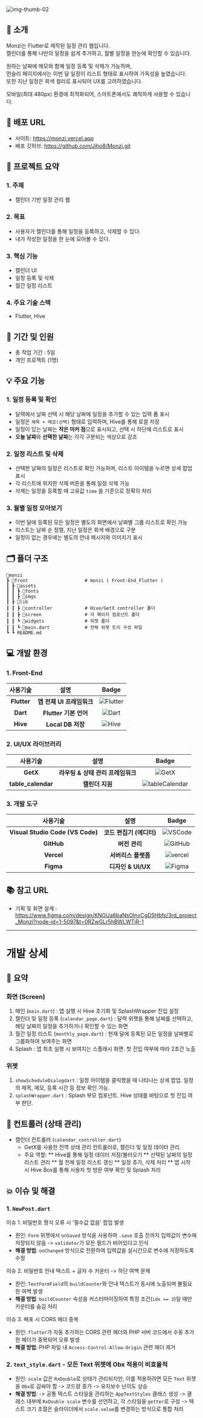 
![img-thumb-02](https://github.com/user-attachments/assets/6df05059-99ba-4e73-8455-a2e479bc4763)

## 📢 소개
Monzi는 Flutter로 제작된 일정 관리 웹입니다. <br>
캘린더를 통해 나만의 일정을 쉽게 추가하고, 월별 일정을 한눈에 확인할 수 있습니다. <br>

원하는 날짜에 메모와 함께 일정 등록 및 삭제가 가능하며, <br>
먼슬리 페이지에서는 이번 달 일정이 리스트 형태로 표시하여 가독성을 높였습니다. <br>
또한 지난 일정은 회색 컬러로 표시되어 UX를 고려하였습니다. <br>

모바일(최대 480px) 환경에 최적화되어, 스마트폰에서도 쾌적하게 사용할 수 있습니다.

## 🔗 배포 URL
* 사이트: https://monzi.vercel.app
* 배포 깃허브: https://github.com/Jiho8/Monzi.git

## 📑 프로젝트 요약

### 1. 주제

* 캘린더 기반 일정 관리 웹

### 2. 목표

* 사용자가 캘린더를 통해 일정을 등록하고, 삭제할 수 있다.
* 내가 작성한 일정을 한 눈에 모아볼 수 있다.

### 3. 핵심 기능

* 캘린더 UI
* 일정 등록 및 삭제
* 월간 일정 리스트

### 4. 주요 기술 스택

* Flutter, Hive

## 📆 기간 및 인원

* 총 작업 기간 : 5일
* 개인 프로젝트 (1명)

## 💡 주요 기능

### 1. 일정 등록 및 확인
* 달력에서 날짜 선택 시 해당 날짜에 일정을 추가할 수 있는 입력 폼 표시
* 일정은 `제목 + 메모(선택)` 형태로 입력하며, Hive를 통해 로컬 저장
* 일정이 있는 날짜는 **작은 마커 점**으로 표시되고, 선택 시 하단에 리스트로 표시
* **오늘 날짜**와 **선택한 날짜**는 각각 구분되는 색상으로 강조

### 2. 일정 리스트 및 삭제
* 선택한 날짜의 일정은 리스트로 확인 가능하며, 리스트 아이템을 누르면 상세 팝업 표시
* 각 리스트에 위치한 삭제 버튼을 통해 일정 삭제 가능
* 삭제는 일정을 등록할 때 고유값 `time` 을 기준으로 정확히 처리

### 3. 월별 일정 모아보기
* 이번 달에 등록된 모든 일정은 별도의 화면에서 날짜별 그룹 리스트로 확인 가능
* 리스트는 날짜 순 정렬, 지난 일정은 회색 배경으로 구분
* 일정이 없는 경우에는 별도의 안내 메시지와 이미지가 표시

## 🗂️ 폴더 구조

```
📂monzi
┣ 📂front                     # monzi ( Front-End_Flutter )
┃ ┣ 📂assets
┃ ┃ ┣ 📂fonts
┃ ┃ ┣ 📂imgs
┃ ┣ 📂lib
┃ ┃ ┣ 📂controller            # Hive/GetX controller 폴더
┃ ┃ ┣ 📂screen                # 각 페이지 컴포넌트 폴더
┃ ┃ ┗ 📂widgets               # 위젯 폴더
┃ ┃ ┗ 📜main.dart             # 전체 위젯 트리 구성 파일
┗ ┗ README.md
```

## 💻 개발 환경

### 1. Front-End

| 사용기술 | 설명 |Badge |
| :---:| :---: | :---: |
| **Flutter** | **앱 전체 UI 프레임워크** |![Flutter](https://img.shields.io/badge/Flutter-%2302569B.svg?style=flat-square&logo=Flutter&logoColor=white)|
| **Dart** | **Flutter 기본 언어** |![Dart](https://img.shields.io/badge/Dart-0175C2?style=flat-square&logo=dart&logoColor=white)|
| **Hive** | **Local DB 저장** | ![Hive](https://img.shields.io/badge/Hive-2.2.3-yellow?style=flat-square&logo=https://raw.githubusercontent.com/hivedb/hive/master/.github/logo_transparent.svg&logoColor=white)|

### 2. UI/UX 라이브러리

| 사용기술 | 설명 | Badge |
| :---:| :---: | :---: |
| **GetX** | **라우팅 & 상태 관리 프레임워크** |![GetX](https://img.shields.io/badge/GetX-8A2BE2?style=flat-square&logo=getx&logoColor=white")|
| **table_calendar** | **캘린더 지원** |![tableCalendar](https://img.shields.io/badge/table_calendar-blue?style=flat-square)|

### 3. 개발 도구

|사용기술 | 설명 | Badge | 
| :---:| :---: | :---: |
| **Visual Studio Code (VS Code)** | **코드 편집기 (에디터)** |![VSCode](https://img.shields.io/badge/VSCode-007ACC?style=flat-square&logo=data:image/svg+xml;base64,PHN2ZyB3aWR0aD0iMzIiIGhlaWdodD0iMzIiIHZpZXdCb3g9IjAgMCAzMiAzMiIgZmlsbD0ibm9uZSIgeG1sbnM9Imh0dHA6Ly93d3cudzMub3JnLzIwMDAvc3ZnIj4KPHBhdGggZD0iTTI0LjAwMyAyTDEyIDEzLjMwM0w0Ljg0IDhMMiAxMEw4Ljc3MiAxNkwyIDIyTDQuODQgMjRMMTIgMTguNzAyTDI0LjAwMyAzMEwzMCAyNy4wODdWNC45MTNMMjQuMDAzIDJaTTI0IDkuNDM0VjIyLjU2NkwxNS4yODkgMTZMMjQgOS40MzRaIiBmaWxsPSJ3aGl0ZSIvPgo8L3N2Zz4K&logoColor=white) |
|**GitHub** | **버전 관리** |![GitHub](https://img.shields.io/badge/GitHub-181717?style=flat-square&logo=GitHub&logoColor=white)| 
| **Vercel** | **서버리스 플랫폼** |![vercel](https://img.shields.io/badge/Vercel-000000?style=flat-square&logo=vercel&logoColor=white)|
| **Figma** | **디자인 & UI/UX**|![Figma](https://img.shields.io/badge/Figma-F24E1E?style=flat-square&logo=Figma&logoColor=white) |

## 📚 참고 URL
- 기획 및 화면 설계 : https://www.figma.com/design/KNGUa6baNsOlnvCgD5Hbfs/3rd_project_Monzi?node-id=1-5097&t=0RZwGLr5hBWLWTjR-1

<hr>

# 개발 상세

## 📑 요약

### 화면 (Screen)
1. 메인 (`main.dart`)
   : 앱 실행 시 Hive 초기화 및 SplashWrapper 진입 설정
2. 캘린더 및 일정 등록 (`calendar_page.dart`)
   : 달력 위젯을 통해 날짜를 선택하고, 해당 날짜의 일정을 추가하거나 확인할 수 있는 화면
3. 월간 일정 리스트 (`monthly_page.dart`)
   : 현재 달에 등록된 모든 일정을 날짜별로 그룹화하여 보여주는 화면
4. Splash
   : 앱 최초 실행 시 보여지는 스플래시 화면. 첫 진입 여부에 따라 2초간 노출

### 위젯
1. `showScheduleDialogdart`
   : 일정 아이템을 클릭했을 때 나타나는 상세 팝업. 일정의 제목, 메모, 등록 시간 등 정보 확인 가능.
2. `splashWrapper.dart`
   : Splash 부모 컴포넌트. Hive 상태를 바탕으로 첫 진입 여부 판단.

## 🧩 컨트롤러 (상태 관리)

* 캘린더 컨트롤러 (`calendar_controller.dart`) 
   - GetX를 사용한 전역 상태 관리 컨트롤러로, 캘린더 및 일정 데이터 관리.
   - 주요 역할:
     ** Hive를 통해 일정 데이터 저장/불러오기
     ** 선택된 날짜의 일정 리스트 관리
     ** 월 전체 일정 리스트 갱신
     ** 일정 추가, 삭제 처리
     ** 앱 시작 시 Hive Box를 통해 사용자 첫 방문 여부 확인 및 Splash 처리

## 💥 이슈 및 해결

### 1. `NewPost.dart` 
이슈 1. 비밀번호 형식 오류 시 '필수값 없음' 팝업 발생
   - 원인: `Form` 위젯에서 `onSaved` 방식을 사용하여 `.save` 호출 전까지 입력값이 변수에 저장되지 않음
     -> `validator`가 모든 필드가 비어있다고 인식
   - **해결 방법**: `onChanged` 방식으로 전환하여 입력값을 실시간으로 변수에 저장하도록 수정
   
이슈 2. 비밀번호 안내 텍스트 + 글자 수 카운터 -> 하단 여백 문제
   - 원인: `TextFormField`의 `buildCounter`와 안내 텍스트가 동시에 노출되며 불필요한 여백 발생
   - **해결 방법**: `buildCounter` 속성을 커스터마이징하여 특정 조건(`idx == 3`)일 때만 카운터를 숨김 처리

이슈 3. 배포 시 CORS 헤더 중복
   - 원인: `flutter`가 자동 추가하는 CORS 관련 헤더와 PHP 서버 코드에서 수동 추가한 헤더가 중복되어 오류 발생
   - **해결 방법**: PHP 파일 내 `Access-Control-Allow-Origin` 관련 헤더 제거

### 2. `text_style.dart` - 모든 Text 위젯에 Obx 적용이 비효율적
- 원인: `scale` 값은 `RxDouble`로 상태가 관리되지만, 이를 적용하려면 모든 `Text` 위젯을 `Obx`로 감싸야 함
  -> 코드량 증가 -> 유지보수 난이도 상승
- **해결 방법**:
  -> 공통 텍스트 스타일을 관리하는 `AppTextStyles` 클래스 생성
  -> 클래스 내부에 `RxDouble scale` 변수를 선언하고, 각 스타일을 `getter`로 구성
  -> 텍스트 크기 조절은 슬라이더에서 `scale.value`를 변경하는 방식으로 통합 처리

